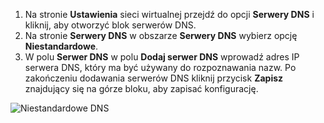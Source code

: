1. Na stronie **Ustawienia** sieci wirtualnej przejdź do opcji **Serwery DNS** i kliknij, aby otworzyć blok serwerów DNS.
2. Na stronie **Serwery DNS** w obszarze **Serwery DNS** wybierz opcję **Niestandardowe**.
3. W polu **Serwer DNS** w polu **Dodaj serwer DNS** wprowadź adres IP serwera DNS, który ma być używany do rozpoznawania nazw. Po zakończeniu dodawania serwerów DNS kliknij przycisk **Zapisz** znajdujący się na górze bloku, aby zapisać konfigurację.

  ![Niestandardowe DNS](./media/vpn-gateway-add-dns-rm-portal/add_dns.png)